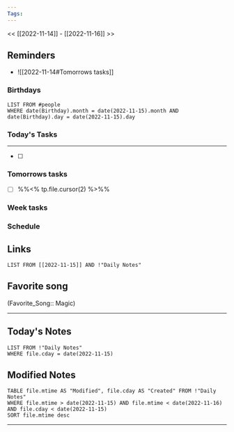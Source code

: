 ```yaml
---
Tags:
---
```

<< [[2022-11-14]] - [[2022-11-16]] >>
## Reminders
- ![[2022-11-14#Tomorrows tasks]]
### Birthdays
```dataview
LIST FROM #people 
WHERE date(Birthday).month = date(2022-11-15).month AND date(Birthday).day = date(2022-11-15).day

```
### Today's Tasks
---
- [ ] 



### Tomorrows tasks
- [ ] %%<% tp.file.cursor(2) %>%%
### Week tasks
### Schedule

## Links
```dataview
LIST FROM [[2022-11-15]] AND !"Daily Notes"
```
## Favorite song
(Favorite_Song:: Magic)
___
## Today's Notes
```dataview
LIST FROM !"Daily Notes"
WHERE file.cday = date(2022-11-15)
```
## Modified Notes
```dataview
TABLE file.mtime AS "Modified", file.cday AS "Created" FROM !"Daily Notes" 
WHERE file.mtime > date(2022-11-15) AND file.mtime < date(2022-11-16) AND file.cday < date(2022-11-15)
SORT file.mtime desc
```
___
